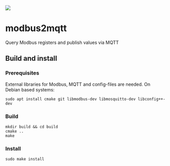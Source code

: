 <img src="https://github.com/irqmask/modbus2mqtt/actions/workflows/build.yml/badge.svg"/>

# modbus2mqtt

Query Modbus registers and publish values via MQTT

## Build and install

### Prerequisites

External libraries for Modbus, MQTT and config-files are needed.
On Debian based systems:

    sudo apt install cmake git libmodbus-dev libmosquitto-dev libconfig++-dev

### Build

    mkdir build && cd build
    cmake ..
    make

### Install

    sudo make install 
